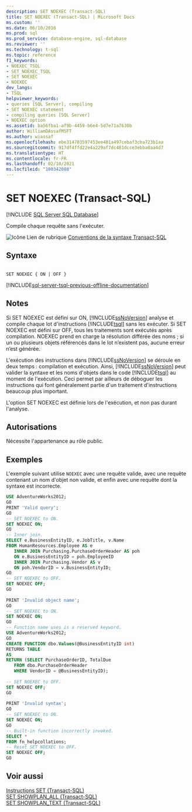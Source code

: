 ```yaml
---
description: SET NOEXEC (Transact-SQL)
title: SET NOEXEC (Transact-SQL) | Microsoft Docs
ms.custom: ''
ms.date: 06/10/2016
ms.prod: sql
ms.prod_service: database-engine, sql-database
ms.reviewer: ''
ms.technology: t-sql
ms.topic: reference
f1_keywords:
- NOEXEC_TSQL
- SET_NOEXEC_TSQL
- SET NOEXEC
- NOEXEC
dev_langs:
- TSQL
helpviewer_keywords:
- queries [SQL Server], compiling
- SET NOEXEC statement
- compiling queries [SQL Server]
- NOEXEC option
ms.assetid: ba56fba1-af9b-4459-b6e4-5d7e71a7630b
author: WilliamDAssafMSFT
ms.author: wiassaf
ms.openlocfilehash: ebe314703597453ee481a497cebaf3cba723b1aa
ms.sourcegitcommit: 917df4ffd22e4a229af7dc481dcce3ebba0aa4d7
ms.translationtype: HT
ms.contentlocale: fr-FR
ms.lasthandoff: 02/10/2021
ms.locfileid: "100342088"
---
```

# <a name="set-noexec-transact-sql"></a>SET NOEXEC (Transact-SQL)
[!INCLUDE [SQL Server SQL Database](../../includes/applies-to-version/sql-asdb.md)]

  Compile chaque requête sans l'exécuter.  
  
 ![Icône Lien de rubrique](../../database-engine/configure-windows/media/topic-link.gif "Icône du lien de rubrique") [Conventions de la syntaxe Transact-SQL](../../t-sql/language-elements/transact-sql-syntax-conventions-transact-sql.md)  
  
## <a name="syntax"></a>Syntaxe  
  
```syntaxsql
  
SET NOEXEC { ON | OFF }  
```  
  
[!INCLUDE[sql-server-tsql-previous-offline-documentation](../../includes/sql-server-tsql-previous-offline-documentation.md)]

## <a name="remarks"></a>Notes  
 Si SET NOEXEC est défini sur ON, [!INCLUDE[ssNoVersion](../../includes/ssnoversion-md.md)] analyse et compile chaque lot d'instructions [!INCLUDE[tsql](../../includes/tsql-md.md)] sans les exécuter. Si SET NOEXEC est défini sur OFF, tous les traitements sont exécutés après compilation.  NOEXEC prend en charge la résolution différée des noms ; si un ou plusieurs objets référencés dans le lot n’existent pas, aucune erreur n’est générée.
  
 L'exécution des instructions dans [!INCLUDE[ssNoVersion](../../includes/ssnoversion-md.md)] se déroule en deux temps : compilation et exécution. Ainsi, [!INCLUDE[ssNoVersion](../../includes/ssnoversion-md.md)] peut valider la syntaxe et les noms d'objets dans le code [!INCLUDE[tsql](../../includes/tsql-md.md)] au moment de l'exécution. Ceci permet par ailleurs de déboguer les instructions qui font généralement partie d'un traitement d'instructions beaucoup plus important.  
  
 L'option SET NOEXEC est définie lors de l'exécution, et non pas durant l'analyse.  
  
## <a name="permissions"></a>Autorisations  
 Nécessite l'appartenance au rôle public.  
  
## <a name="examples"></a>Exemples  
 L'exemple suivant utilise `NOEXEC` avec une requête valide, avec une requête contenant un nom d'objet non valide, et enfin avec une requête dont la syntaxe est incorrecte.  
  
```sql
USE AdventureWorks2012;  
GO  
PRINT 'Valid query';  
GO  
-- SET NOEXEC to ON.  
SET NOEXEC ON;  
GO  
-- Inner join.  
SELECT e.BusinessEntityID, e.JobTitle, v.Name  
FROM HumanResources.Employee AS e   
   INNER JOIN Purchasing.PurchaseOrderHeader AS poh  
   ON e.BusinessEntityID = poh.EmployeeID  
   INNER JOIN Purchasing.Vendor AS v  
   ON poh.VendorID = v.BusinessEntityID;  
GO  
-- SET NOEXEC to OFF.  
SET NOEXEC OFF;  
GO  
  
PRINT 'Invalid object name';  
GO  
-- SET NOEXEC to ON.  
SET NOEXEC ON;  
GO  
-- Function name uses is a reserved keyword.  
USE AdventureWorks2012;  
GO  
CREATE FUNCTION dbo.Values(@BusinessEntityID int)  
RETURNS TABLE  
AS  
RETURN (SELECT PurchaseOrderID, TotalDue  
   FROM dbo.PurchaseOrderHeader  
   WHERE VendorID = @BusinessEntityID);  
  
-- SET NOEXEC to OFF.  
SET NOEXEC OFF;  
GO  
  
PRINT 'Invalid syntax';  
GO  
-- SET NOEXEC to ON.  
SET NOEXEC ON;  
GO  
-- Built-in function incorrectly invoked.  
SELECT *  
FROM fn_helpcollations;  
-- Reset SET NOEXEC to OFF.  
SET NOEXEC OFF;  
GO  
```  
  
## <a name="see-also"></a>Voir aussi  
 [Instructions SET &#40;Transact-SQL&#41;](../../t-sql/statements/set-statements-transact-sql.md)   
 [SET SHOWPLAN_ALL &#40;Transact-SQL&#41;](../../t-sql/statements/set-showplan-all-transact-sql.md)   
 [SET SHOWPLAN_TEXT &#40;Transact-SQL&#41;](../../t-sql/statements/set-showplan-text-transact-sql.md)  
  
  
